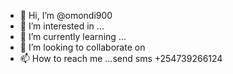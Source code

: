- 👋 Hi, I’m @omondi900
- 👀 I’m interested in ...
- 🌱 I’m currently learning ...
- 💞️ I’m looking to collaborate on 
- 📫 How to reach me ...send sms +254739266124

<!---
omondi900/omondi900 is a ✨ special ✨ repository because its `README.md` (this file) appears on your GitHub profile.
You can click the Preview link to take a look at your changes.
--->
